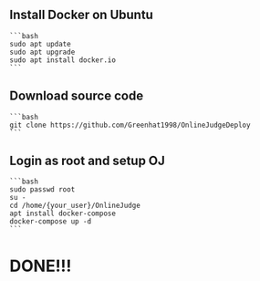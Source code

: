 ## Install Docker on Ubuntu  
    ```bash
    sudo apt update
    sudo apt upgrade
    sudo apt install docker.io
    ```
## Download source code
    ```bash
    git clone https://github.com/Greenhat1998/OnlineJudgeDeploy
    ```
## Login as root and setup OJ
    ```bash
    sudo passwd root
    su -
    cd /home/{your_user}/OnlineJudge
    apt install docker-compose
    docker-compose up -d
    ```
# DONE!!!
